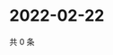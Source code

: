 # 2022-02-22

共 0 条

<!-- BEGIN WEIBO -->
<!-- 最后更新时间 Tue Feb 22 2022 04:15:58 GMT+0800 (China Standard Time) -->

<!-- END WEIBO -->
